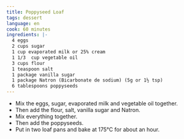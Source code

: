 ```yaml
---
title: Poppyseed Loaf
tags: dessert
language: en
cook: 60 minutes
ingredients: |-
  4 eggs
  2 cups sugar
  1 cup evaporated milk or 25% cream
  1 1/3  cup vegetable oil
  3 cups flour
  1 teaspoon salt
  1 package vanilla sugar
  1 package Natron (Bicarbonate de sodium) (5g or 1½ tsp)
  6 tablespoons poppyseeds
---
```

* Mix the eggs, sugar, evaporated milk and vegetable oil together.
* Then add the flour, salt, vanilla sugar and Natron.
* Mix everything together.
* Then add the poppyseeds.
* Put in two loaf pans and bake at 175°C for about an hour.